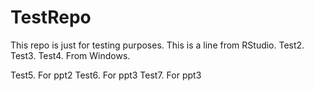 # TestRepo
This repo is just for testing purposes.
This is a line from RStudio.
Test2.
Test3.
Test4. From Windows.

Test5. For ppt2
Test6. For ppt3
Test7. For ppt3
